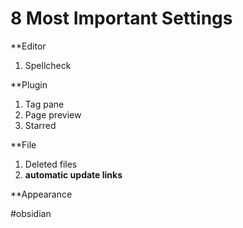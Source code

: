 # 8 Most Important Settings
**Editor
1. Spellcheck

**Plugin 
1. Tag pane
2. Page preview
3. Starred

**File 
1. Deleted files
2. **automatic update links**

**Appearance 

#obsidian
